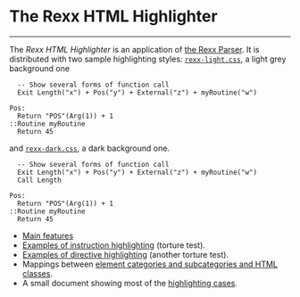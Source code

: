 The Rexx HTML Highlighter
=========================

--------------------------------

The *Rexx HTML Highlighter* is an application of
[the Rexx Parser](/rexx-parser/). It is distributed with
two sample highlighting styles:
[`rexx-light.css`](/rexx-parser/css/rexx-light.css),
a light grey background one

```rexx {style=light}
  -- Show several forms of function call
  Exit Length("x") + Pos("y") + External("z") + myRoutine("w")

Pos:
  Return "POS"(Arg(1)) + 1
::Routine myRoutine
  Return 45
```

and [`rexx-dark.css`](/rexx-parser/css/rexx-dark.css), a dark background one.

```rexx
  -- Show several forms of function call
  Exit Length("x") + Pos("y") + External("z") + myRoutine("w")
  Call Length

Pos:
  Return "POS"(Arg(1)) + 1
::Routine myRoutine
  Return 45
```

+ [Main features](../features/)
+ [Examples of instruction highlighting](./instructions/) (torture test).
+ [Examples of directive highlighting](./directives/) (another torture test).
+ Mappings between [element categories and subcategories and HTML classes](./classes/).
+ A small document showing most of the [highlighting cases](./all/).
